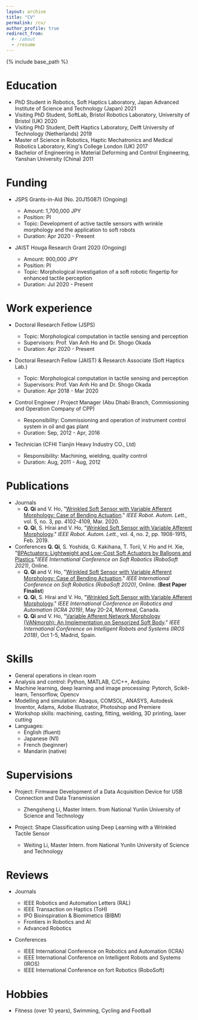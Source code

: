 ```yaml
---
layout: archive
title: "CV"
permalink: /cv/
author_profile: true
redirect_from:
  #- /about
  - /resume
---
```


{% include base_path %}

Education
======
* PhD Student in Robotics, Soft Haptics Laboratory, Japan Advanced Institute of Science and Technology (Japan) 2021
* Visiting PhD Student, SoftLab, Bristol Robotics Laboratory, University of Bristol (UK) 2020
* Visiting PhD Student, Delft Haptics Laboratory, Delft University of Technology (Netherlands) 2019
* Master of Science in Robotics, Haptic Mechatronics and Medical Robotics Laboratory, King's College London (UK) 2017
* Bachelor of Engineering in Material Deforming and Control Engineering, Yanshan University (China) 2011

Funding
======
* JSPS Grants-in-Aid (No. 20J15087) (Ongoing)
  * Amount: 1,700,000 JPY
  * Position: PI
  * Topic: Development of active tactile sensors with wrinkle morphology and the application to soft robots
  * Duration: Apr 2020 - Present

* JAIST Houga Research Grant 2020 (Ongoing)
  * Amount: 900,000 JPY
  * Position: PI
  * Topic: Morphological investigation of a soft robotic fingertip for enhanced tactile perception
  * Duration: Jul 2020 - Present

Work experience
======
* Doctoral Research Fellow (JSPS)
  * Topic: Morphological computation in tactile sensing and perception
  * Supervisors: Prof. Van Anh Ho and Dr. Shogo Okada
  * Duration: Apr 2020 - Present

* Doctoral Research Fellow (JAIST) & Research Associate (Soft Haptics Lab.)
  * Topic: Morphological computation in tactile sensing and perception
  * Supervisors: Prof. Van Anh Ho and Dr. Shogo Okada
  * Duration: Apr 2018 - Mar 2020

* Control Engineer / Project Manager (Abu Dhabi Branch, Commissioning and Operation Company of CPP)
  * Responsibility: Commissioning and operation of instrument control system in oil and gas plant
  * Duration: Sep, 2012 - Apr, 2016

* Technician (CFHI Tianjin Heavy Industry CO., Ltd)
  * Responsibility: Machining, wielding, quality control
  * Duration: Aug, 2011 - Aug, 2012

Publications
======
* Journals
  * **Q. Qi** and V. Ho, "[Wrinkled Soft Sensor with Variable Afferent Morphology: Case of Bending Actuation](https://ieeexplore.ieee.org/document/9044791)." *IEEE Robot. Autom. Lett.*, vol. 5, no. 3, pp. 4102-4109, Mar. 2020.
  * **Q. Qi**, S. Hirai and V. Ho, "[Wrinkled Soft Sensor with Variable Afferent Morphology](https://ieeexplore.ieee.org/document/8638951)." *IEEE Robot. Autom. Lett.*, vol. 4, no. 2, pp. 1908-1915, Feb. 2019.
* Conferences
  **Q. Qi**, S. Yoshida, G. Kakihana, T. Torii, V. Ho and H. Xie, "[BPActuators: Lightweight and Low-Cost Soft Actuators by Balloons and Plastics](http://arxiv.org/abs/2103.01409)."*IEEE International Conference on Soft Robotics (RoboSoft 2021)*, Online.
  * **Q. Qi** and V. Ho, "[Wrinkled Soft Sensor with Variable Afferent Morphology: Case of Bending Actuation](https://ieeexplore.ieee.org/document/9044791)." *IEEE International Conference on Soft Robotics (RoboSoft 2020)*, Online. (**Best Paper Finalist**)
  * **Q. Qi**, S. Hirai and V. Ho, "[Wrinkled Soft Sensor with Variable Afferent Morphology](https://ieeexplore.ieee.org/document/8638951)." *IEEE International Conference on Robotics and Automation (ICRA 2019)*, May 20-24, Montreal, Canada.
  * **Q. Qi** and V. Ho, "[Variable Afferent Network Morphology (VANmorph): An Implementation on Sensorized Soft Body](http://iros2018.softhaptics.website/)." *IEEE International Conference on Intelligent Robots and Systems (IROS 2018)*, Oct 1-5, Madrid, Spain.

Skills
======
* General operations in clean room
* Analysis and control: Python, MATLAB, C/C++, Arduino
* Machine learning, deep learning and image processing: Pytorch, Scikit-learn, Tensorflow, Opencv
* Modelling and simulation: Abaqus, COMSOL, ANASYS, Autodesk Inventor, Adams, Adobe Illustrator, Photoshop and Premiere
* Workshop skills: machining, casting, fitting, welding, 3D printing, laser cutting
* Languages:
  * English (fluent)
  * Japanese (N1)
  * French (beginner)
  * Mandarin (native)

Supervisions
======
* Project: Firmware Development of a Data Acquisition Device for USB Connection and Data Transmission
  * Zhengsheng Li, Master Intern. from National Yunlin University of Science and Technology

* Project: Shape Classification using Deep Learning with a Wrinkled Tactile Sensor
  * Weiting Li, Master Intern. from National Yunlin University of Science and Technology

Reviews
======
* Journals
  * IEEE Robotics and Automation Letters (RAL)
  * IEEE Transaction on Haptics (ToH)
  * IPO Bioinspiration & Biomimetics (BIBM)
  * Frontiers in Robotics and AI
  * Advanced Robotics

* Conferences
  * IEEE International Conference on Robotics and Automation (ICRA)
  * IEEE International Conference on Intelligent Robots and Systems (IROS)
  * IEEE International Conference on fort Robotics (RoboSoft)

Hobbies
======
* Fitness (over 10 years), Swimming, Cycling and Football